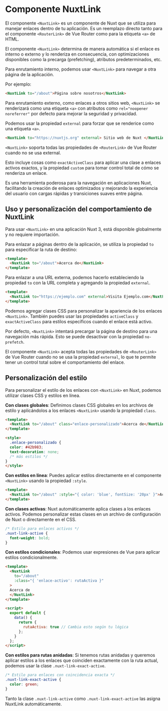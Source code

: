 # Componente NuxtLink

El componente `<NuxtLink>` es un componente de Nuxt que se utiliza para manejar enlaces dentro de tu aplicación. Es un reemplazo directo tanto para el componente `<RouterLink>` de Vue Router como para la etiqueta `<a>` de HTML.

El componente `<NuxtLink>` determina de manera automática si el enlace es interno o externo y lo renderiza en consecuencia, con optimizaciones disponibles como la precarga (prefetching), atributos predeterminados, etc.

Para enrutamiento interno, podemos usar `<NuxtLink>` para navegar a otra página de la aplicación.

Por ejemplo:

``` html
<NuxtLink to="/about">Página sobre nosotros</NuxtLink>
```

Para enrutamiento externo, como enlaces a otros sitios web, `<NuxtLink>` se renderizará como una etiqueta `<a>` con atributos como `rel="noopener noreferrer"` por defecto para mejorar la seguridad y privacidad.

Podemos usar la propiedad `external` para forzar que se renderice como una etiqueta `<a>`.

``` html
<NuxtLink to="https://nuxtjs.org" external> Sitio web de Nuxt </NuxtLink>
```

`<NuxtLink>` soporta todas las propiedades de `<RouterLink>` de Vue Router cuando no se usa external.

Esto incluye cosas como `exactActiveClass` para aplicar una clase a enlaces activos exactos, y la propiedad `custom` para tomar control total de cómo se renderiza un enlace.

Es una herramienta poderosa para la navegación en aplicaciones Nuxt, facilitando la creación de enlaces optimizados y mejorando la experiencia del usuario con cargas rápidas y transiciones suaves entre página.

## Uso y personalización del comportamiento de NuxtLink

Para usar `<NuxtLink>` en una aplicación Nuxt 3, está disponible globalmente y no requiere importación.

Para enlazar a páginas dentro de la aplicación, se utiliza la propiedad `to` para especificar la ruta de destino:

``` html
<template>
  <NuxtLink to="/about">Acerca de</NuxtLink>
</template>
```

Para enlazar a una URL externa, podemos hacerlo estableciendo la propiedad `to` con la URL completa y agregando la propiedad `external`.

``` html
<template>
  <NuxtLink to="https://ejemplo.com" external>Visita Ejemplo.com</NuxtLink>
</template>
```

Podemos agregar clases CSS para personalizar la apariencia de los enlaces `<NuxtLink>`. También puedes usar las propiedades `activeClass` y `exactActiveClass` para estilos específicos cuando el enlace está activo.

Por defecto, `<NuxtLink>` intentará precargar la página de destino para una navegación más rápida. Esto se puede desactivar con la propiedad `no-prefetch`.

El componente `<NuxtLink>` acepta todas las propiedades de `<RouterLink>` de Vue Router cuando no se usa la propiedad `external`, lo que te permite tener un control total sobre el comportamiento del enlace.

## Personalización del estilo

Para personalizar el estilo de los enlaces con `<NuxtLink>` en Nuxt, podemos utilizar clases CSS y estilos en línea.

**Con clases globales**: Definimos clases CSS globales en los archivos de estilo y aplicándolos a los enlaces `<NuxtLink>` usando la propiedad `class`.

``` html
<template>
  <NuxtLink to="/about" class="enlace-personalizado">Acerca de</NuxtLink>
</template>

<style>
  .enlace-personalizado {
  color: #42b983;
  text-decoration: none;
  /* más estilos */
}
</style>
```


**Con estilos en línea**: Puedes aplicar estilos directamente en el componente `<NuxtLink>` usando la propiedad `:style`.

``` html
<template>
  <NuxtLink to="/about" :style="{ color: 'blue', fontSize: '20px' }">Acerca de</NuxtLink>
</template>
```

**Con clases activas**: Nuxt automáticamente aplica clases a los enlaces activos. Podemos personalizar estas clases en un archivo de configuración de Nuxt o directamente en el CSS.

``` css
/* Estilo para enlaces activos */
.nuxt-link-active {
  font-weight: bold;
}
```

**Con estilos condicionales**: Podemos usar expresiones de Vue para aplicar estilos condicionalmente.

``` html
<template>
  <NuxtLink
    to="/about"
    :class="{ 'enlace-activo': rutaActiva }"
  >
  Acerca de
  </NuxtLink>
</template>

<script>
  export default {
    data() {
      return {
        rutaActiva: true // Cambia esto según tu lógica
      };
    }
  };
</script>
```

**Con estilos para rutas anidadas**: Si tenemos rutas anidadas y queremos aplicar estilos a los enlaces que coinciden exactamente con la ruta actual, podemos usar la clase `.nuxt-link-exact-active`.

``` css
/* Estilo para enlaces con coincidencia exacta */
.nuxt-link-exact-active {
  color: green;
}
```

Tanto la clase `.nuxt-link-active` como `.nuxt-link-exact-active` las asigna NuxtLink automáticamente.
